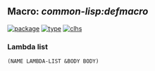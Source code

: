 ## Macro: ***common-lisp:defmacro***
[![package](https://img.shields.io/badge/Package-COMMON--LISP-5f9ea0.svg?style=social&colorA=999999)](../) [![type](https://img.shields.io/badge/Type-Macro-5f9ea0.svg?style=social&colorA=999999)](../#macro) [![clhs](https://img.shields.io/badge/CLHS-DEFMACRO-5f9ea0.svg?style=social&colorA=999999)](http://www.lispworks.com/documentation/HyperSpec/Body/m_defmac.htm) 
### Lambda list
```
(NAME LAMBDA-LIST &BODY BODY)
```
